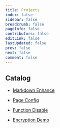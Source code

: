 ```yaml
---
title: Projects
index: false
sidebar: false
breadcrumb: false
pageInfo: false
contributors: false
editLink: false
lastUpdated: false
prev: false
next: false
comment: false
---
```


## Catalog

- [Markdown Enhance](markdown.md)

- [Page Config](page.md)

- [Function Disable](disable.md)

- [Encryption Demo](encrypt.md)
